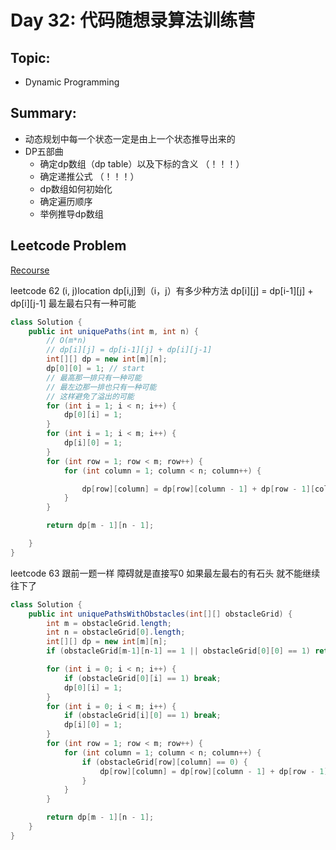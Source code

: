 # Day 32: 代码随想录算法训练营

## Topic:
- Dynamic Programming

## Summary:
- 动态规划中每一个状态一定是由上一个状态推导出来的
- DP五部曲
  - 确定dp数组（dp table）以及下标的含义 （！！！）
  - 确定递推公式 （！！！）
  - dp数组如何初始化
  - 确定遍历顺序
  - 举例推导dp数组

## Leetcode Problem
[Recourse](https://programmercarl.com/0062.%E4%B8%8D%E5%90%8C%E8%B7%AF%E5%BE%84.html)

leetcode 62
(i, j)location dp[i,j]到（i，j）有多少种方法
dp[i][j] = dp[i-1][j] + dp[i][j-1]
最左最右只有一种可能
```JAVA
class Solution {
    public int uniquePaths(int m, int n) {
        // O(m*n)
        // dp[i][j] = dp[i-1][j] + dp[i][j-1]
        int[][] dp = new int[m][n];
        dp[0][0] = 1; // start
        // 最高那一排只有一种可能
        // 最左边那一排也只有一种可能
        // 这样避免了溢出的可能
        for (int i = 1; i < n; i++) {
            dp[0][i] = 1;
        }
        for (int i = 1; i < m; i++) {
            dp[i][0] = 1;
        }
        for (int row = 1; row < m; row++) {
            for (int column = 1; column < n; column++) {

                dp[row][column] = dp[row][column - 1] + dp[row - 1][column];
            }
        }

        return dp[m - 1][n - 1];

    }
}
```

leetcode 63
跟前一题一样 障碍就是直接写0
如果最左最右的有石头 就不能继续往下了

```java
class Solution {
    public int uniquePathsWithObstacles(int[][] obstacleGrid) {
        int m = obstacleGrid.length;
        int n = obstacleGrid[0].length;
        int[][] dp = new int[m][n];
        if (obstacleGrid[m-1][n-1] == 1 || obstacleGrid[0][0] == 1) return 0; //起始和结尾有石头

        for (int i = 0; i < n; i++) {
            if (obstacleGrid[0][i] == 1) break;
            dp[0][i] = 1;
        }
        for (int i = 0; i < m; i++) {
            if (obstacleGrid[i][0] == 1) break;
            dp[i][0] = 1;
        }
        for (int row = 1; row < m; row++) {
            for (int column = 1; column < n; column++) {
                if (obstacleGrid[row][column] == 0) {
                    dp[row][column] = dp[row][column - 1] + dp[row - 1][column];
                } 
            }
        }

        return dp[m - 1][n - 1];
    }
}
```
